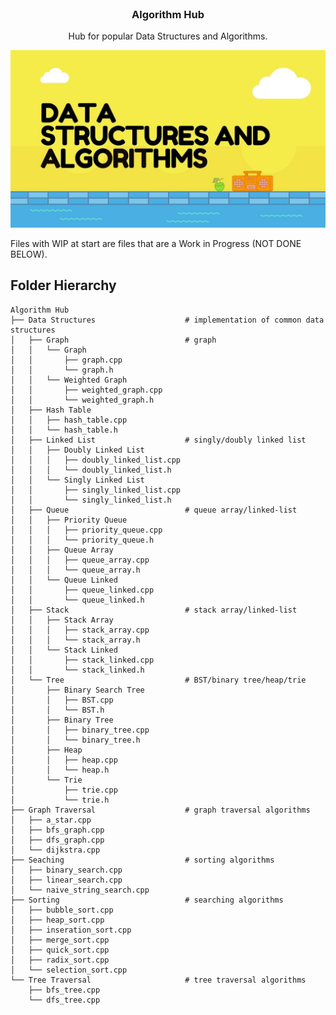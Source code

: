 <br />
<p align="center">
  <a href="https://github.com/dylansloann/Maze-Gen-Solver">
  </a>

  <h3 align="center">Algorithm Hub</h3>

  <p align="center">
     Hub for popular Data Structures and Algorithms.

![Header][header-screenshot]

Files with WIP at start are files that are a Work in Progress (NOT DONE BELOW).

## Folder Hierarchy
```
Algorithm Hub
├── Data Structures                    # implementation of common data structures
│   ├── Graph                          # graph
│   │	└── Graph
│   │	    ├── graph.cpp
│   │	    └── graph.h
│   │	└── Weighted Graph
│   │	    ├── weighted_graph.cpp
│   │	    └── weighted_graph.h
│   ├── Hash Table
│   │   ├── hash_table.cpp
│   │   └── hash_table.h
│   ├── Linked List                    # singly/doubly linked list
│   │	├── Doubly Linked List
│   │	│   ├── doubly_linked_list.cpp
│   │	│   └── doubly_linked_list.h
│   │	└── Singly Linked List
│   │	    ├── singly_linked_list.cpp
│   │	    └── singly_linked_list.h
│   ├── Queue                          # queue array/linked-list
│   │   ├── Priority Queue
│   │   │   ├── priority_queue.cpp
│   │   │   └── priority_queue.h
│   │	├── Queue Array
│   │	│	├── queue_array.cpp
│   │	│	└── queue_array.h
│   │	└── Queue Linked
│   │		├── queue_linked.cpp
│   │		└── queue_linked.h
│   ├── Stack                          # stack array/linked-list
│   │	├── Stack Array
│   │	│	├── stack_array.cpp
│   │	│	└── stack_array.h
│   │	└── Stack Linked
│   │		├── stack_linked.cpp
│   │		└── stack_linked.h
│   └── Tree                           # BST/binary tree/heap/trie
│   	├── Binary Search Tree
│   	│	├── BST.cpp
│   	│	└── BST.h
│   	├── Binary Tree
│   	│	├── binary_tree.cpp
│   	│	└── binary_tree.h
│   	├── Heap
│   	│	├── heap.cpp
│   	│	└── heap.h
│   	└── Trie
│   		├── trie.cpp
│   		└── trie.h
├── Graph Traversal                    # graph traversal algorithms
│   ├── a_star.cpp
│   ├── bfs_graph.cpp
│   ├── dfs_graph.cpp
│   └── dijkstra.cpp
├── Seaching                           # sorting algorithms
│   ├── binary_search.cpp
│   ├── linear_search.cpp
│   └── naive_string_search.cpp
├── Sorting                            # searching algorithms
│   ├── bubble_sort.cpp
│   ├── heap_sort.cpp
│   ├── inseration_sort.cpp
│   ├── merge_sort.cpp
│   ├── quick_sort.cpp
│   ├── radix_sort.cpp
│   └── selection_sort.cpp
└── Tree Traversal                     # tree traversal algorithms
    ├── bfs_tree.cpp
    └── dfs_tree.cpp
```

[header-screenshot]: header.jpg